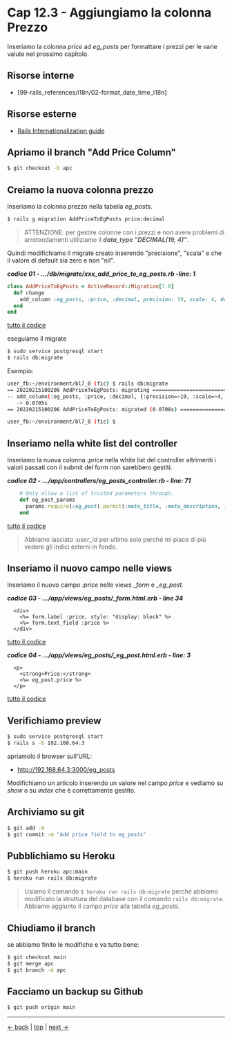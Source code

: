 # <a name="top"></a> Cap 12.3 - Aggiungiamo la colonna Prezzo

Inseriamo la colonna *price* ad *eg_posts* per formattare i prezzi per le varie valute nel prossimo capitolo.



## Risorse interne

- [99-rails_references/i18n/02-format_date_time_i18n]



## Risorse esterne

- [Rails Internationalization guide](https://guides.rubyonrails.org/i18n.html)



## Apriamo il branch "Add Price Column"

```bash
$ git checkout -b apc
```



## Creiamo la nuova colonna prezzo

Inseriamo la colonna prezzo nella tabella *eg_posts*.

```bash
$ rails g migration AddPriceToEgPosts price:decimal
```

> ATTENZIONE: 
> per gestire colonne con i prezzi e non avere problemi di arrotondamenti utiliziamo il ***data_type "DECIMAL(19, 4)"***.

Quindi modifichiamo il migrate creato inserendo "precisione", "scala" e che il valore di default sia zero e non "nil".

***codice 01 - .../db/migrate/xxx_add_price_to_eg_posts.rb -line: 1***

```ruby
class AddPriceToEgPosts < ActiveRecord::Migration[7.0]
  def change
    add_column :eg_posts, :price, :decimal, precision: 19, scale: 4, default: 0
  end
end
```

[tutto il codice](https://github.com/flaviobordonidev/leanpubabrandnewcms/blob/master/01-base/12-format_i18n/03_01-db-migrate-xxx_add_price_to_eg_posts.rb)

eseguiamo il migrate 

```bash
$ sudo service postgresql start
$ rails db:migrate
```

Esempio:

```bash
user_fb:~/environment/bl7_0 (fic) $ rails db:migrate
== 20220215100206 AddPriceToEgPosts: migrating ================================
-- add_column(:eg_posts, :price, :decimal, {:precision=>19, :scale=>4, :default=>0})
   -> 0.0705s
== 20220215100206 AddPriceToEgPosts: migrated (0.0708s) =======================

user_fb:~/environment/bl7_0 (fic) $ 
```



## Inseriamo nella white list del controller

Inseriamo la nuova colonna *:price* nella white list del controller altrimenti i valori passati con il submit del form non sarebbero gestiti.

***codice 02 - .../app/controllers/eg_posts_controller.rb - line: 71***

```ruby
    # Only allow a list of trusted parameters through.
    def eg_post_params
      params.require(:eg_post).permit(:meta_title, :meta_description, :headline, :incipit, :price, :user_id)
    end
```

[tutto il codice](https://github.com/flaviobordonidev/leanpubabrandnewcms/blob/master/01-base/12-format_i18n/03_02-controllers-eg_posts_controller.rb)

> Abbiamo lasciato *:user_id* per ultimo solo perché mi piace di più vedere gli indici esterni in fondo.



## Inseriamo il nuovo campo nelle views

Inseriamo il nuovo campo *:price* nelle views *_form* e *_eg_post*.

***codice 03 - .../app/views/eg_posts/_form.html.erb - line 34***

```html+erb
  <div>
    <%= form.label :price, style: "display: block" %>
    <%= form.text_field :price %>
  </div>
```

[tutto il codice](https://github.com/flaviobordonidev/leanpubabrandnewcms/blob/master/01-base/12-format_i18n/03_03-views-eg_posts-_form.html.erb)


***codice 04 - .../app/views/eg_posts/_eg_post.html.erb - line: 3***

```html+erb
  <p>
    <strong>Price:</strong>
    <%= eg_post.price %>
  </p>
```

[tutto il codice](https://github.com/flaviobordonidev/leanpubabrandnewcms/blob/master/01-base/12-format_i18n/03_04-views-eg_posts-_eg_post.html.erb)



## Verifichiamo preview

```bash
$ sudo service postgresql start
$ rails s -b 192.168.64.3
```

apriamolo il browser sull'URL:

- http://192.168.64.3:3000/eg_posts

Modifichiamo un articolo inserendo un valore nel campo *price* e vediamo su *show* o su *index* che è correttamente gestito.



## Archiviamo su git

```bash
$ git add -A
$ git commit -m "Add price field to eg_posts"
```



## Pubblichiamo su Heroku

```bash
$ git push heroku apc:main
$ heroku run rails db:migrate
```

> Usiamo il comando `$ heroku run rails db:migrate` perché abbiamo modificato la struttura del database con il comando `rails db:migrate`. Abbiamo aggiunto il campo *price* alla tabella *eg_posts*.



## Chiudiamo il branch

se abbiamo finito le modifiche e va tutto bene:

```bash
$ git checkout main
$ git merge apc
$ git branch -d apc
```



## Facciamo un backup su Github

```bash
$ git push origin main
```



---

[<- back](https://github.com/flaviobordonidev/leanpubabrandnewcms/blob/master/01-base/12-format_i18n/02_00-format_date_time_i18n-it.md)
 | [top](#top) |
[next ->](https://github.com/flaviobordonidev/leanpubabrandnewcms/blob/master/01-base/12-format_i18n/04_00-format_currencies_i18n-it.md)
